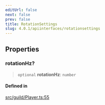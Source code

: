 ```yaml
---
editUrl: false
next: false
prev: false
title: RotationSettings
slug: 4.0.1/apiinterfaces/rotationsettings
---
```


## Properties

### rotationHz?

> `optional` **rotationHz**: `number`

#### Defined in

[src/guild/Player.ts:55](https://github.com/shipgirlproject/shoukaku/blob/396aa531096eda327ade0f473f9807576e9ae9df/src/guild/Player.ts#L55)
